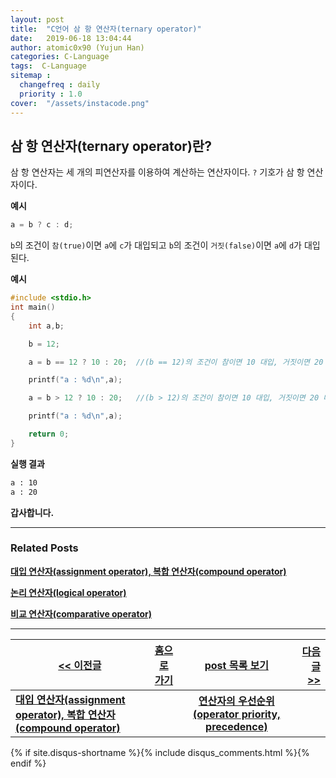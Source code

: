 ```yaml
---
layout: post
title:  "C언어 삼 항 연산자(ternary operator)"
date:   2019-06-18 13:04:44
author: atomic0x90 (Yujun Han)
categories: C-Language
tags:  C-Language
sitemap :
  changefreq : daily
  priority : 1.0
cover:  "/assets/instacode.png"
---
```


## 삼 항 연산자(ternary operator)란?

삼 항 연산자는 세 개의 피연산자를 이용하여 계산하는 연산자이다. `?` 기호가 삼 항 연산자이다.

**예시**
```c
a = b ? c : d;
```
`b`의 조건이 `참(true)`이면 `a`에 `c`가 대입되고 `b`의 조건이 `거짓(false)`이면 `a`에 `d`가 대입된다.

**예시**
```c
#include <stdio.h>
int main()
{
	int a,b;

	b = 12;

	a = b == 12 ? 10 : 20;	//(b == 12)의 조건이 참이면 10 대입, 거짓이면 20 대입

	printf("a : %d\n",a);

	a = b > 12 ? 10 : 20;	//(b > 12)의 조건이 참이면 10 대입, 거짓이면 20 대입

	printf("a : %d\n",a);

	return 0;
}
```

**실행 결과**
```bash
a : 10
a : 20
```

**갑사합니다.**

---

### Related Posts

**[대입 연산자(assignment operator), 복합 연산자(compound operator)][2]**

**[논리 연산자(logical operator)][3]**

**[비교 연산자(comparative operator)][4]**

---

[\<\< 이전글][2]        |[홈으로 가기][6]       |[post 목록 보기][7]    |[다음글 \>\>][8]
------                  |:------:               |:------:               |------:
**[대입 연산자(assignment operator), 복합 연산자(compound operator)][2]**   |                       |**[연산자의 우선순위(operator priority, precedence)][8]**                          |



[2]: https://atomic0x90.github.io/c-language/2019/06/17/assignment-operator.html "대입 연산자, 복합 연산자"
[3]: https://atomic0x90.github.io/c-language/2019/06/15/logical-operator.html "논리 연산자"
[4]: https://atomic0x90.github.io/c-language/2019/06/14/comparative-operator.html "비교 연산자"
[6]: https://atomic0x90.github.io/ "home"
[7]: https://atomic0x90.github.io/posts/ "posts"
[8]: https://atomic0x90.github.io/c-language/2020/02/07/operator-priority.html "연산자의 우선순위"





{% if site.disqus-shortname %}{% include disqus_comments.html %}{% endif %}
